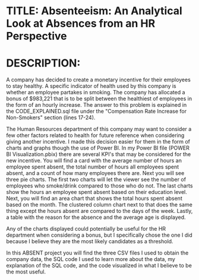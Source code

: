 # TITLE: Absenteeism: An Analytical Look at Absences from an HR Perspective
# DESCRIPTION:
A company has decided to create a monetary incentive for their employees to stay healthy. A specific indicator of health used by this company is whether an employee partakes in smoking.
The company has allocated a bonus of $983,221 that is to be split between the healthiest of employees in the form of an hourly increase. The answer to this problem is explained in the CODE_EXPLAINED.sql
file under the "Compensation Rate Increase for Non-Smokers" section (lines 17-24). 

The Human Resources department of this company may want to consider a few other factors related to health for future reference when considering giving another incentive. I made this decision easier for them 
in the form of charts and graphs though the use of Power BI. In my Power BI file (POWER BI Visualization.pbix) there are several KPI's that may be considered for the new incentive. You will find a card with
the average number of hours an employee spent absent, the total number of hours all employees spent absent, and a count of how many employees there are. Next you will see three pie charts. The first two charts
will let the viewer see the number of employees who smoke/drink compared to those who do not. The last charts show the hours an employee spent absent based on their education level. Next, you will find an
area chart that shows the total hours spent absent based on the month. The clustered column chart next to that does the same thing except the hours absent are compared to the days of the week. Lastly, a table
with the reason for the absence and the average age is displayed. 

Any of the charts displayed could potentially be useful for the HR department when considering a bonus, but I specifically chose the one I did because I believe they are the most likely candidates as a threshold.

In this ABSENT project you will find the three CSV files I used to obtain the company data, the SQL code I used to learn more about the data, my explanation of the SQL code, and the code visualized in
what I believe to be the most useful.

